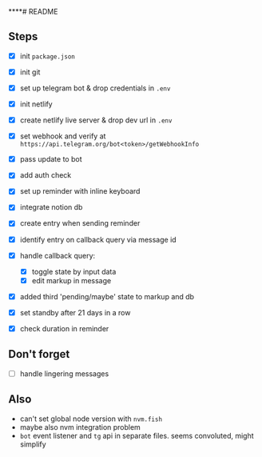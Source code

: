 ****# README

## Steps 
- [x] init `package.json`
- [x] init git
- [x] set up telegram bot & drop credentials in `.env`
- [x] init netlify
- [x] create netlify live server & drop dev url in `.env`
- [x] set webhook and verify at `https://api.telegram.org/bot<token>/getWebhookInfo`
- [x] pass update to bot 
- [x] add auth check
- [x] set up reminder with inline keyboard
- [x] integrate notion db
- [x] create entry when sending reminder
- [x] identify entry on callback query via message id
- [x] handle callback query: 
  - [x] toggle state by input data
  - [x] edit markup in message
- [x] added third 'pending/maybe' state to markup and db 
- [x] set standby after 21 days in a row
- [x] check duration in reminder


## Don't forget
- [ ] handle lingering messages 


## Also
- can't set global node version with `nvm.fish`
- maybe also nvm integration problem
- `bot` event listener and `tg` api in separate files. seems convoluted, might simplify